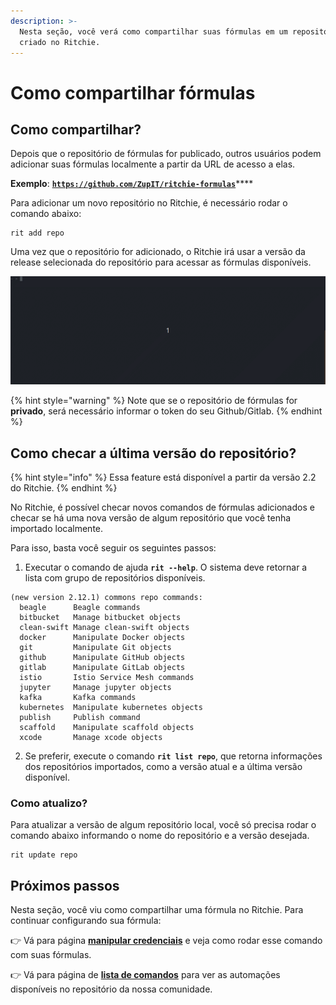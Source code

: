 ```yaml
---
description: >-
  Nesta seção, você verá como compartilhar suas fórmulas em um repositório já
  criado no Ritchie.
---
```


# Como compartilhar fórmulas

## Como compartilhar?

Depois que o repositório de fórmulas for publicado, outros usuários podem adicionar suas fórmulas localmente a partir da URL de acesso a elas. 

**Exemplo**: [**`https://github.com/ZupIT/ritchie-formulas`**](https://github.com/ZupIT/ritchie-formulas)\*\*\*\*

Para adicionar um novo repositório no Ritchie, é necessário rodar o comando abaixo: 

```text
rit add repo
```

Uma vez que o repositório for adicionado, o Ritchie irá  usar a versão da release selecionada do repositório para acessar as fórmulas disponíveis.

![rit add repo command demonstration](../../.gitbook/assets/rit-add-repo-3.gif)

{% hint style="warning" %}
Note que se o repositório de fórmulas for **privado**, será necessário informar o token do seu Github/Gitlab. 
{% endhint %}

##  Como checar a última versão do repositório?

{% hint style="info" %}
Essa feature está disponível a partir da versão 2.2 do Ritchie. 
{% endhint %}

No Ritchie, é possível checar novos comandos de fórmulas adicionados e checar se há uma nova versão de algum repositório que você tenha importado localmente.

Para isso, basta você seguir os seguintes passos: 

1. Executar o comando de ajuda **`rit --help`**. O sistema deve retornar a lista com grupo de repositórios disponíveis. 

```text
(new version 2.12.1) commons repo commands:
  beagle      Beagle commands
  bitbucket   Manage bitbucket objects
  clean-swift Manage clean-swift objects
  docker      Manipulate Docker objects
  git         Manipulate Git objects
  github      Manipulate GitHub objects
  gitlab      Manipulate GitLab objects
  istio       Istio Service Mesh commands
  jupyter     Manage jupyter objects
  kafka       Kafka commands
  kubernetes  Manipulate kubernetes objects
  publish     Publish command
  scaffold    Manipulate scaffold objects
  xcode       Manage xcode objects
```

   2. Se preferir, execute o comando **`rit list repo`**, que retorna informações dos repositórios importados, como a versão atual e a última versão disponível.

### Como atualizo?

Para atualizar a versão de algum repositório local, você só precisa rodar o comando abaixo informando o nome do repositório e a versão desejada.

```text
rit update repo
```

## Próximos passos 

Nesta seção, você viu como compartilhar uma fórmula no Ritchie. Para continuar configurando sua fórmula:

👉 Vá para página [**manipular credenciais**](../credencials/) e veja como rodar esse comando com suas fórmulas.

👉 Vá para página de [**lista de comandos**](../../reference/list-of-commands.md) para ver as automações disponíveis no repositório da nossa comunidade. 

